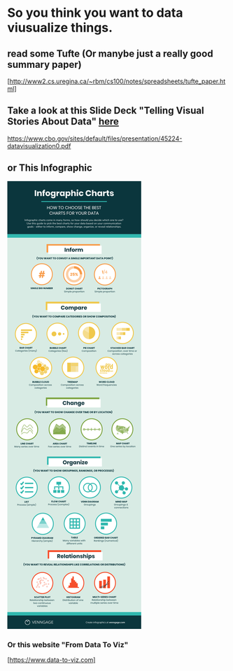 # So you think you want to data viusualize things. 

## read some Tufte (Or manybe just a really good summary paper) 

[http://www2.cs.uregina.ca/~rbm/cs100/notes/spreadsheets/tufte_paper.html]

## Take a look at this Slide Deck "Telling Visual Stories About Data" [here](https://github.com/alexaca79/introtoR/blob/master/45224-datavisualization0.pdf)

https://www.cbo.gov/sites/default/files/presentation/45224-datavisualization0.pdf 

## or This Infographic  

![alt text](https://github.com/alexaca79/introtoR/blob/master/charts-infographic-min.png?raw=true "Infographic")


### Or this website "From Data To Viz"  

[https://www.data-to-viz.com]
